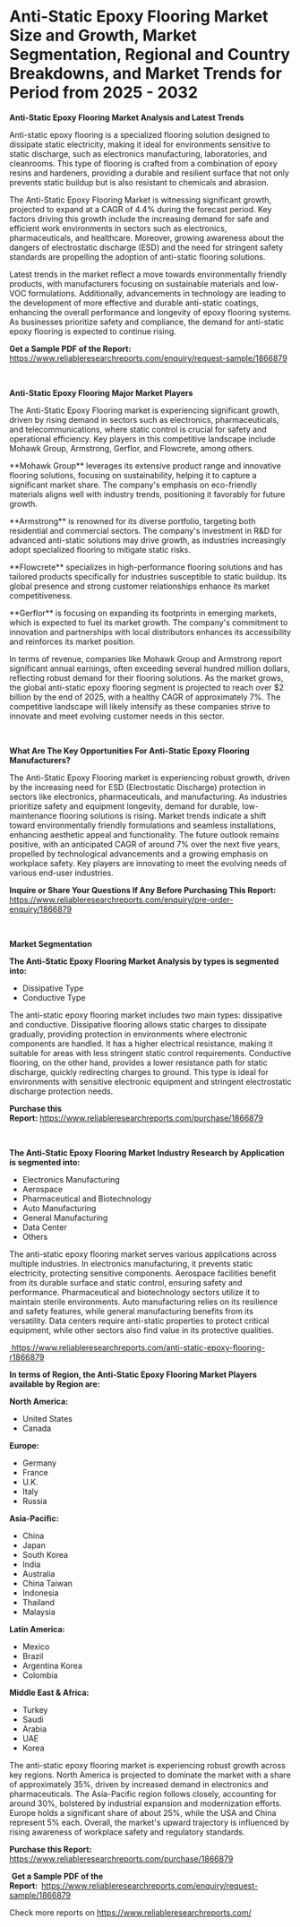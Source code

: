 <p><h1>Anti-Static Epoxy Flooring Market Size and Growth, Market Segmentation, Regional and Country Breakdowns, and Market Trends for Period from 2025 -  2032</h1></p><p><strong>Anti-Static Epoxy Flooring Market Analysis and Latest Trends</strong></p>
<p><p>Anti-static epoxy flooring is a specialized flooring solution designed to dissipate static electricity, making it ideal for environments sensitive to static discharge, such as electronics manufacturing, laboratories, and cleanrooms. This type of flooring is crafted from a combination of epoxy resins and hardeners, providing a durable and resilient surface that not only prevents static buildup but is also resistant to chemicals and abrasion.</p><p>The Anti-Static Epoxy Flooring Market is witnessing significant growth, projected to expand at a CAGR of 4.4% during the forecast period. Key factors driving this growth include the increasing demand for safe and efficient work environments in sectors such as electronics, pharmaceuticals, and healthcare. Moreover, growing awareness about the dangers of electrostatic discharge (ESD) and the need for stringent safety standards are propelling the adoption of anti-static flooring solutions.</p><p>Latest trends in the market reflect a move towards environmentally friendly products, with manufacturers focusing on sustainable materials and low-VOC formulations. Additionally, advancements in technology are leading to the development of more effective and durable anti-static coatings, enhancing the overall performance and longevity of epoxy flooring systems. As businesses prioritize safety and compliance, the demand for anti-static epoxy flooring is expected to continue rising.</p></p>
<p><strong>Get a Sample PDF of the Report:&nbsp;</strong> <a href="https://www.reliableresearchreports.com/enquiry/request-sample/1866879?utm_campaign=3105&utm_medium=2&utm_source=Github&utm_content=ia&utm_term=05042025&utm_id=anti-static-epoxy-flooring">https://www.reliableresearchreports.com/enquiry/request-sample/1866879</a></p>
<p>&nbsp;</p>
<p><strong>Anti-Static Epoxy Flooring Major Market Players</strong></p>
<p><p>The Anti-Static Epoxy Flooring market is experiencing significant growth, driven by rising demand in sectors such as electronics, pharmaceuticals, and telecommunications, where static control is crucial for safety and operational efficiency. Key players in this competitive landscape include Mohawk Group, Armstrong, Gerflor, and Flowcrete, among others.</p><p>**Mohawk Group** leverages its extensive product range and innovative flooring solutions, focusing on sustainability, helping it to capture a significant market share. The company's emphasis on eco-friendly materials aligns well with industry trends, positioning it favorably for future growth.</p><p>**Armstrong** is renowned for its diverse portfolio, targeting both residential and commercial sectors. The company's investment in R&D for advanced anti-static solutions may drive growth, as industries increasingly adopt specialized flooring to mitigate static risks.</p><p>**Flowcrete** specializes in high-performance flooring solutions and has tailored products specifically for industries susceptible to static buildup. Its global presence and strong customer relationships enhance its market competitiveness.</p><p>**Gerflor** is focusing on expanding its footprints in emerging markets, which is expected to fuel its market growth. The company's commitment to innovation and partnerships with local distributors enhances its accessibility and reinforces its market position.</p><p>In terms of revenue, companies like Mohawk Group and Armstrong report significant annual earnings, often exceeding several hundred million dollars, reflecting robust demand for their flooring solutions. As the market grows, the global anti-static epoxy flooring segment is projected to reach over $2 billion by the end of 2025, with a healthy CAGR of approximately 7%. The competitive landscape will likely intensify as these companies strive to innovate and meet evolving customer needs in this sector.</p></p>
<p>&nbsp;</p>
<p><strong>What Are The Key Opportunities For Anti-Static Epoxy Flooring Manufacturers?</strong></p>
<p><p>The Anti-Static Epoxy Flooring market is experiencing robust growth, driven by the increasing need for ESD (Electrostatic Discharge) protection in sectors like electronics, pharmaceuticals, and manufacturing. As industries prioritize safety and equipment longevity, demand for durable, low-maintenance flooring solutions is rising. Market trends indicate a shift toward environmentally friendly formulations and seamless installations, enhancing aesthetic appeal and functionality. The future outlook remains positive, with an anticipated CAGR of around 7% over the next five years, propelled by technological advancements and a growing emphasis on workplace safety. Key players are innovating to meet the evolving needs of various end-user industries.</p></p>
<p><strong>Inquire or Share Your Questions If Any Before Purchasing This Report:</strong> <a href="https://www.reliableresearchreports.com/enquiry/pre-order-enquiry/1866879?utm_campaign=3105&utm_medium=2&utm_source=Github&utm_content=ia&utm_term=05042025&utm_id=anti-static-epoxy-flooring">https://www.reliableresearchreports.com/enquiry/pre-order-enquiry/1866879</a></p>
<p>&nbsp;</p>
<p><strong>Market Segmentation</strong></p>
<p><strong>The Anti-Static Epoxy Flooring Market Analysis by types is segmented into:</strong></p>
<p><ul><li>Dissipative Type</li><li>Conductive Type</li></ul></p>
<p><p>The anti-static epoxy flooring market includes two main types: dissipative and conductive. Dissipative flooring allows static charges to dissipate gradually, providing protection in environments where electronic components are handled. It has a higher electrical resistance, making it suitable for areas with less stringent static control requirements. Conductive flooring, on the other hand, provides a lower resistance path for static discharge, quickly redirecting charges to ground. This type is ideal for environments with sensitive electronic equipment and stringent electrostatic discharge protection needs.</p></p>
<p><strong>Purchase this Report:&nbsp;</strong><a href="https://www.reliableresearchreports.com/purchase/1866879?utm_campaign=3105&utm_medium=2&utm_source=Github&utm_content=ia&utm_term=05042025&utm_id=anti-static-epoxy-flooring">https://www.reliableresearchreports.com/purchase/1866879</a></p>
<p>&nbsp;</p>
<p><strong>The Anti-Static Epoxy Flooring Market Industry Research by Application is segmented into:</strong></p>
<p><ul><li>Electronics Manufacturing</li><li>Aerospace</li><li>Pharmaceutical and Biotechnology</li><li>Auto Manufacturing</li><li>General Manufacturing</li><li>Data Center</li><li>Others</li></ul></p>
<p><p>The anti-static epoxy flooring market serves various applications across multiple industries. In electronics manufacturing, it prevents static electricity, protecting sensitive components. Aerospace facilities benefit from its durable surface and static control, ensuring safety and performance. Pharmaceutical and biotechnology sectors utilize it to maintain sterile environments. Auto manufacturing relies on its resilience and safety features, while general manufacturing benefits from its versatility. Data centers require anti-static properties to protect critical equipment, while other sectors also find value in its protective qualities.</p></p>
<p><a href="https://www.reliableresearchreports.com/anti-static-epoxy-flooring-r1866879?utm_campaign=3105&utm_medium=2&utm_source=Github&utm_content=ia&utm_term=05042025&utm_id=anti-static-epoxy-flooring">&nbsp;https://www.reliableresearchreports.com/anti-static-epoxy-flooring-r1866879</a></p>
<p><strong>In terms of Region, the Anti-Static Epoxy Flooring Market Players available by Region are:</strong></p>
<p>
    <p> <strong> North America: </strong>
        <ul>
            <li>United States</li>
            <li>Canada</li>
        </ul>
        </p> 
    <p> <strong> Europe: </strong>
        <ul>
            <li>Germany</li>
            <li>France</li>
            <li>U.K.</li>
            <li>Italy</li>
            <li>Russia</li>
        </ul>
        </p> 
    <p> <strong> Asia-Pacific: </strong>
        <ul>
            <li>China</li>
            <li>Japan</li>
            <li>South Korea</li>
            <li>India</li>
            <li>Australia</li>
            <li>China Taiwan</li>
            <li>Indonesia</li>
            <li>Thailand</li>
            <li>Malaysia</li>
        </ul>
        </p> 
    <p> <strong> Latin America: </strong>
        <ul>
            <li>Mexico</li>
            <li>Brazil</li>
            <li>Argentina Korea</li>
            <li>Colombia</li>
        </ul>
        </p> 
    <p> <strong> Middle East & Africa: </strong>
        <ul>
            <li>Turkey</li>
            <li>Saudi</li>
            <li>Arabia</li>
            <li>UAE</li>
            <li>Korea</li>
        </ul>
    </p>
    </p>
<p><p>The anti-static epoxy flooring market is experiencing robust growth across key regions. North America is projected to dominate the market with a share of approximately 35%, driven by increased demand in electronics and pharmaceuticals. The Asia-Pacific region follows closely, accounting for around 30%, bolstered by industrial expansion and modernization efforts. Europe holds a significant share of about 25%, while the USA and China represent 5% each. Overall, the market's upward trajectory is influenced by rising awareness of workplace safety and regulatory standards.</p></p>
<p><strong>Purchase this Report: </strong><a href="https://www.reliableresearchreports.com/purchase/1866879?utm_campaign=3105&utm_medium=2&utm_source=Github&utm_content=ia&utm_term=05042025&utm_id=anti-static-epoxy-flooring">https://www.reliableresearchreports.com/purchase/1866879</a></p>
<p>&nbsp;<strong>Get a Sample PDF of the Report:&nbsp;&nbsp;</strong><a href="https://www.reliableresearchreports.com/enquiry/request-sample/1866879?utm_campaign=3105&utm_medium=2&utm_source=Github&utm_content=ia&utm_term=05042025&utm_id=anti-static-epoxy-flooring">https://www.reliableresearchreports.com/enquiry/request-sample/1866879</a></p>
<p><strong></strong></p>
<p>Check more reports on <a href="https://www.reliableresearchreports.com/?utm_campaign=3105&utm_medium=2&utm_source=Github&utm_content=ia&utm_term=05042025&utm_id=anti-static-epoxy-flooring">https://www.reliableresearchreports.com/</a></p>